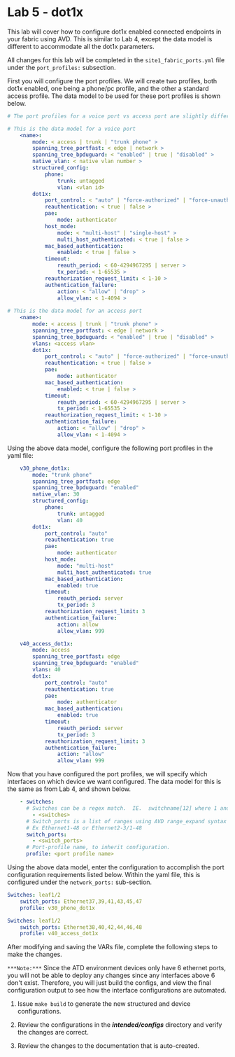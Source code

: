 # **Lab 5 - dot1x**

This lab will cover how to configure dot1x enabled connected endpoints in your fabric using AVD.  This is similar to Lab 4, except the data model is different to accommodate all the dot1x parameters.  

All changes for this lab will be completed in the `site1_fabric_ports.yml` file under the `port_profiles:` subsection.

First you will configure the port profiles.  We will create two profiles, both dot1x enabled, one being a phone/pc profile, and the other a standard access profile.  The data model to be used for these port profiles is shown below.

```yaml
# The port profiles for a voice port vs access port are slightly different, so they are both shown here.

# This is the data model for a voice port
    <name>:
        mode: < access | trunk | "trunk phone" > 
        spanning_tree_portfast: < edge | network >
        spanning_tree_bpduguard: < "enabled" | true | "disabled" >
        native_vlan: < native vlan number >
        structured_config:
            phone:
                trunk: untagged
                vlan: <vlan id>
        dot1x:
            port_control: < "auto" | "force-authorized" | "force-unauthorized" >
            reauthentication: < true | false >
            pae:
                mode: authenticator
            host_mode:
                mode: < "multi-host" | "single-host" >
                multi_host_authenticated: < true | false >
            mac_based_authentication:
                enabled: < true | false >
            timeout:
                reauth_period: < 60-4294967295 | server >
                tx_period: < 1-65535 >
            reauthorization_request_limit: < 1-10 >
            authentication_failure:
                action: < "allow" | "drop" >
                allow_vlan: < 1-4094 >
        
# This is the data model for an access port        
    <name>:
        mode: < access | trunk | "trunk phone" > 
        spanning_tree_portfast: < edge | network >
        spanning_tree_bpduguard: < "enabled" | true | "disabled" >
        vlans: <access vlan>
        dot1x:
            port_control: < "auto" | "force-authorized" | "force-unauthorized" >
            reauthentication: < true | false >
            pae:
                mode: authenticator
            mac_based_authentication:
                enabled: < true | false >
            timeout:
                reauth_period: < 60-4294967295 | server >
                tx_period: < 1-65535 >
            reauthorization_request_limit: < 1-10 >
            authentication_failure:
                action: < "allow" | "drop" >
                allow_vlan: < 1-4094 >
```

Using the above data model, configure the following port profiles in the yaml file:

```yaml
    v30_phone_dot1x:
        mode: "trunk phone" 
        spanning_tree_portfast: edge
        spanning_tree_bpduguard: "enabled"
        native_vlan: 30
        structured_config:
            phone:
                trunk: untagged
                vlan: 40
        dot1x:
            port_control: "auto"
            reauthentication: true
            pae:
                mode: authenticator
            host_mode:
                mode: "multi-host"
                multi_host_authenticated: true
            mac_based_authentication:
                enabled: true
            timeout:
                reauth_period: server
                tx_period: 3
            reauthorization_request_limit: 3
            authentication_failure:
                action: allow
                allow_vlan: 999

    v40_access_dot1x:
        mode: access
        spanning_tree_portfast: edge
        spanning_tree_bpduguard: "enabled"
        vlans: 40
        dot1x:
            port_control: "auto"
            reauthentication: true
            pae:
                mode: authenticator
            mac_based_authentication:
                enabled: true
            timeout:
                reauth_period: server
                tx_period: 3
            reauthorization_request_limit: 3
            authentication_failure:
                action: "allow"
                allow_vlan: 999
```

Now that you have configured the port profiles, we will specify which interfaces on which device we want configured.  The data model for this is the same as from Lab 4, and shown below.

```yaml
    - switches:
      # Switches can be a regex match.  IE.  switchname[12] where 1 and 2 are switchname1 and switchname2 respectively.
        - <switches>
      # Switch_ports is a list of ranges using AVD range_expand syntax (see link below).
      # Ex Ethernet1-48 or Ethernet2-3/1-48
      switch_ports:
        - <switch_ports>
      # Port-profile name, to inherit configuration.
      profile: <port profile name>
```

Using the above data model, enter the configuration to accomplish the port configuration requirements listed below.  Within the yaml file, this is configured under the `network_ports:` sub-section.  

```yaml
Switches: leaf1/2
    switch_ports: Ethernet37,39,41,43,45,47
    profile: v30_phone_dot1x

Switches: leaf1/2
    switch_ports: Ethernet38,40,42,44,46,48
    profile: v40_access_dot1x
```

After modifying and saving the VARs file, complete the following steps to make the changes.

`***Note:***` Since the ATD environment devices only have 6 ethernet ports, you will not be able to deploy any changes since any interfaces above 6 don't exist.  Therefore, you will just build the configs, and view the final configuration output to see how the interface configurations are automated.

1) Issue `make build` to generate the new structured and device configurations.

2) Review the configurations in the ***intended/configs*** directory and verify the changes are correct.

3) Review the changes to the documentation that is auto-created.